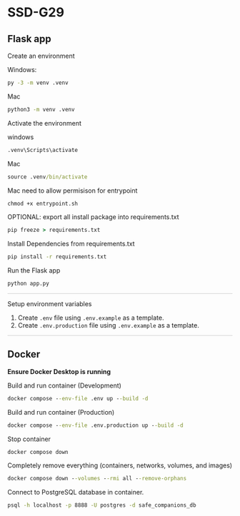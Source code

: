# SSD-G29

## Flask app

Create an environment

Windows:
```bat
py -3 -m venv .venv
```

Mac
```bat
python3 -m venv .venv
```

Activate the environment

windows
```bat
.venv\Scripts\activate
```

Mac
```bat
source .venv/bin/activate
```

Mac need to allow permisison for entrypoint
```bat
chmod +x entrypoint.sh
```

OPTIONAL: export all install package into requirements.txt

```bat
pip freeze > requirements.txt
```

Install Dependencies from requirements.txt

```bat
pip install -r requirements.txt
```

Run the Flask app

```bat
python app.py
```

<hr style="width:100%; height:1px; border:none; background-color:#ccc;">
Setup environment variables

1. Create `.env` file using `.env.example` as a template.
2. Create `.env.production` file using `.env.example` as a template.

<hr style="width:100%; height:1px; border:none; background-color:#ccc;">

## Docker

**Ensure Docker Desktop is running**

Build and run container (Development)

```bat
docker compose --env-file .env up --build -d
```

Build and run container (Production)

```bat
docker compose --env-file .env.production up --build -d
```

Stop container

```bat
docker compose down
```

Completely remove everything (containers, networks, volumes, and images)

```bat
docker compose down --volumes --rmi all --remove-orphans
```

Connect to PostgreSQL database in container.

```bat
psql -h localhost -p 8888 -U postgres -d safe_companions_db
```